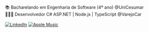 📚 Bacharelando em Engenharia de Software (4º ano) @UniCesumar  
👨🏻‍💻 Desenvolvedor C# ASP.NET | Node.js | TypeScript @VarejoCar
\
\
[![LinkedIn](https://img.shields.io/badge/linkedin-%230077B5.svg?style=for-the-badge&logo=linkedin&logoColor=white)](https://www.linkedin.com/in/albertogaleazzo) [![Apple Music](https://img.shields.io/badge/Apple_Music-9933CC?style=for-the-badge&logo=apple-music&logoColor=white)](https://music.apple.com/profile/albertogaleazzo)
